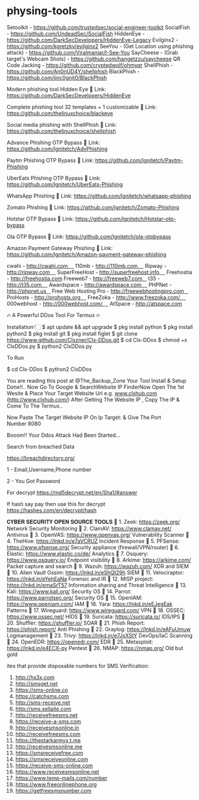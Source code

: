 # physing-tools



Setoolkit - 
https://github.com/trustedsec/social-engineer-toolkit
SocialFish - 
https://github.com/UndeadSec/SocialFish
HiddenEye - 
https://github.com/DarkSecDevelopers/HiddenEye-Legacy
Evilginx2 - 
https://github.com/kgretzky/evilginx2
SeeYou - (Get Location using phishing attack) - 
https://github.com/Viralmaniar/I-See-You
SayCheese - (Grab target's Webcam Shots) - 
https://github.com/hangetzzu/saycheese
QR Code Jacking - 
https://github.com/cryptedwolf/ohmyqr
ShellPhish - 
https://github.com/An0nUD4Y/shellphish
BlackPhish - 
https://github.com/iinc0gnit0/BlackPhish






Modern phishing tool Hidden Eye
🔗 Link: https://github.com/DarkSecDevelopers/HiddenEye

Complete phishing tool 32 templates + 1 customizable
🔗 Link: https://github.com/thelinuxchoice/blackeye

Social media phishing with ShellPhish
🔗 Link: https://github.com/thelinuxchoice/shellphish

Advance Phishing OTP Bypass
🔗 Link: https://github.com/Ignitetch/AdvPhishing

Paytm Phishing OTP Bypass
🔗 Link: https://github.com/Ignitetch/Paytm-Phishing

UberEats Phishing OTP Bypass
🔗 Link: https://github.com/Ignitetch/UberEats-Phishing

WhatsApp Phishing
🔗 Link: https://github.com/Ignitetch/whatsapp-phishing

Zomato Phishing
🔗 Link: https://github.com/Ignitetch/Zomato-Phishing

Hotstar OTP Bypass
🔗 Link: https://github.com/Ignitetch/Hotstar-otp-bypass

Ola OTP Bypass
🔗 Link: https://github.com/Ignitetch/ola-otpbypass

Amazon Payment Gateway Phishing
🔗 Link: https://github.com/Ignitetch/Amazon-payment-gateway-phishing


cwahi - http://cwahi.com     
110mb - http://110mb.com     
Ripway - http://ripway.com     
SuperFreeHost - http://superfreehost.info     
Freehostia - http://freehostia.com 
Freeweb7 - http://freeweb7.com    
t35 - http://t35.com     
Awardspace - http://awardspace.com     
PHPNet - http://phpnet.us    
Free Web Hosting Pro - http://freewebhostingpro.com    
ProHosts - http://prohosts.org     
FreeZoka - http://www.freezoka.com/     
000webhost - http://000webhost.com/     
AtSpace - http://atspace.com



🔥 A Powerful DDos Tool For Termux 🔥

Installation👇🏻
$ apt update && apt upgrade
$ pkg install python
$ pkg install python2
$ pkg install git
$ pkg install figlet
$ git clone https://www.github.com/Clxzner/Clx-DDos.git
$ cd Clx-DDos
$ chmod +x ClxDDos.py
$ python2 ClxDDos.py

To Run

$ cd Clx-DDos
$ python2 ClxDDos

You are reading this post at @The_Backup_Zone
Your Tool Install & Setup Done!!..
Now Go To Google & SearchWebsite IP FinderNow Open The 1st Wesite & Place Your Target Website Url e.g. www.clxhub.com (http://www.clxhub.com/)
After Getting The Website IP , Copy The IP & Come To The Termux.. 

Now Paste The Target Website IP On Ip Target: & Give The Port Number 8080

Booom!! 
Your Ddos Attack Had Been Started...














Search from breached Data

https://breachdirectory.org/

1 - Email,Username,Phone number 

2 - You Got Password 

For decrypt https://md5decrypt.net/en/Sha1/#answer

If hash say pay then use this for decrypt https://hashes.com/en/decrypt/hash   





𝐂𝐘𝐁𝐄𝐑 𝐒𝐄𝐂𝐔𝐑𝐈𝐓𝐘 𝐎𝐏𝐄𝐍 𝐒𝐎𝐔𝐑𝐂𝐄  𝐓𝐎𝐎𝐋𝐒
🎯 1. Zeek: https://zeek.org/ Network Security Monitoring 
🎯 2. ClamAV: https://www.clamav.net/ Antivirus 
🎯 3. OpenVAS: https://www.openvas.org/ Vulnerability Scanner 
🎯 4. TheHive: https://lnkd.in/e7aVCRUZ Incident Response 
🎯 5. PFSense: https://www.pfsense.org/ Security appliance (firewall/VPN/router) 
🎯 6. Elastic: https://www.elastic.co/de/ Analytics 
🎯 7. Osquery: https://www.osquery.io/ Endpoint visibility 
🎯 8. Arkime: https://arkime.com/ Packet capture and search 
🎯 9. Wazuh: https://wazuh.com/ XDR and SIEM 
🎯 10. Alien Vault Ossim: https://lnkd.in/eShQt29h SIEM 
🎯 11. Velociraptor: https://lnkd.in/eYehEaNa Forensic and IR 
🎯 12. MISP project: https://lnkd.in/emaSrT57 Information sharing and Threat Intelligence 
🎯 13. Kali: https://www.kali.org/ Security OS 
🎯 14. Parrot: https://www.parrotsec.org/ Security OS 
🎯 15. OpenIAM: https://www.openiam.com/ IAM 
🎯 16. Yara: https://lnkd.in/eEJegEak Patterns 
🎯 17. Wireguard: https://www.wireguard.com/ VPN 
🎯 18. OSSEC: https://www.ossec.net/ HIDS 
🎯 19. Suricata: https://suricata.io/ IDS/IPS 
🎯 20. Shuffler: https://shuffler.io/ SOAR 
🎯 21. Phish Report: https://phish.report/ Anti Phishing 
🎯 22. Graylog: https://lnkd.in/eAFuUmuw Logmanagement 
🎯 23. Trivy: https://lnkd.in/e7JxXStY DevOps/IaC Scanning 
🎯 24. OpenEDR: https://openedr.com/ EDR 
🎯 25. Metasploit: https://lnkd.in/e4ECX-py Pentest 
🎯 26. NMAP: https://nmap.org/ Old but gold




ites that provide disposable numbers for SMS Verification:

1) http://hs3x.com
2) http://smsget.net
3) https://sms-online.co
4) https://catchsms.com
5) http://sms-receive.net
6) http://sms.sellaite.com
7) http://receivefreesms.net
8) https://receive-a-sms.com
9) http://receivesmsonline.in
10) http://receivefreesms.com
10) https://thestarkarmyx.t.me
11) http://receivesmsonline.me
12) https://smsreceivefree.com
13) https://smsreceiveonline.com
14) https://receive-sms-online.com
15) https://www.receivesmsonline.net
16) https://www.temp-mails.com/number
17) https://www.freeonlinephone.org
18) https://getfreesmsnumber.com
